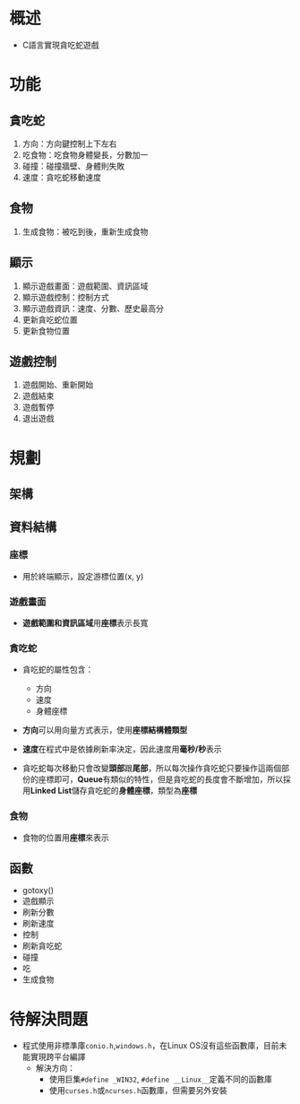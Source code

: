 # 概述

- C語言實現貪吃蛇遊戲

# 功能

## 貪吃蛇

1. 方向：方向鍵控制上下左右
2. 吃食物：吃食物身體變長，分數加一
3. 碰撞：碰撞牆壁、身體則失敗
4. 速度：貪吃蛇移動速度

## 食物

1. 生成食物：被吃到後，重新生成食物

## 顯示

1. 顯示遊戲畫面：遊戲範圍、資訊區域
2. 顯示遊戲控制：控制方式
3. 顯示遊戲資訊：速度、分數、歷史最高分
4. 更新貪吃蛇位置
5. 更新食物位置

## 遊戲控制

1. 遊戲開始、重新開始
2. 遊戲結束
3. 遊戲暫停
4. 退出遊戲

# 規劃

## 架構


## 資料結構

### 座標

- 用於終端顯示，設定游標位置(x, y)

### 遊戲畫面

- **遊戲範圍和資訊區域**用**座標**表示長寬

### 貪吃蛇

- 貪吃蛇的屬性包含：
    - 方向
    - 速度
    - 身體座標

- **方向**可以用向量方式表示，使用**座標結構體類型**
- **速度**在程式中是依據刷新率決定，因此速度用**毫秒/秒**表示
- 貪吃蛇每次移動只會改變**頭部**跟**尾部**，所以每次操作貪吃蛇只要操作這兩個部份的座標即可，**Queue**有類似的特性，但是貪吃蛇的長度會不斷增加，所以採用**Linked List**儲存貪吃蛇的**身體座標**，類型為**座標**

### 食物

- 食物的位置用**座標**來表示

## 函數

- gotoxy()
- 遊戲顯示
- 刷新分數
- 刷新速度
- 控制
- 刷新貪吃蛇
- 碰撞
- 吃
- 生成食物

# 待解決問題

- 程式使用非標準庫```conio.h```,```windows.h```，在Linux OS沒有這些函數庫，目前未能實現跨平台編譯
    - 解決方向：
        - 使用巨集```#define _WIN32```, ```#define __Linux__```定義不同的函數庫
        - 使用```curses.h```或```ncurses.h```函數庫，但需要另外安裝


